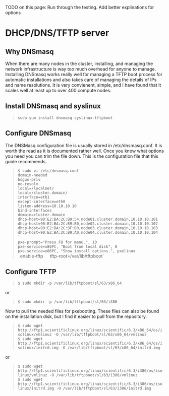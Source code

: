 TODO on this page: Run through the testing. Add better explinations for options

# DHCP/DNS/TFTP server
## Why DNSmasq
When there are many nodes in the cluster, installing, and managing the network infrastructure is way too much overhead for anyone to manage. Installing DNSmasq works really well for managing a TFTP boot process for automatic installations and also takes care of managing the details of IPs and name resolutions. It is very convienent, simple, and I have found that it scales well at least up to over 400 compute nodes.  

## Install DNSmasq and syslinux

>`sudo yum install dnsmasq syslinux-tftpboot`  

## Configure DNSmasq
The DNSMasq configuration file is usually stored in /etc/dnsmasq.conf. It is worth the read as it is documented rather well. Once you know what options you need you can trim the file down. This is the configuration file that this guide recommends.

>`$ sudo vi /etc/dnsmasq.conf`  
>`domain-needed`  
>`bogus-priv`  
>`no-resolv`  
>`local=/localnet/`  
>`local=/cluster.domain/`  
>`interface=eth1`  
>`except-interface=eth0`  
>`listen-address=10.10.10.10`  
>`bind-interfaces`  
>`domain=cluster.domain`  
>`dhcp-host=90:E2:BA:2C:B9:54,node01.cluster.domain,10.10.10.101`  
>`dhcp-host=90:E2:BA:2C:B9:B0,node02.cluster.domain,10.10.10.102`  
>`dhcp-host=90:E2:BA:2C:BF:D0,node03.cluster.domain,10.10.10.103`  
>`dhcp-host=90:E2:BA:2C:B9:A0,node04.cluster.domain,10.10.10.104`  
>``  
>`pxe-prompt="Press F8 for menu.", 10`  
>`pxe-service=x86PC, "Boot from local disk", 0`  
>`pxe-service=x86PC, "Show install options.", pxelinux`  
>`
>`enable-tftp`  
>`tftp-root=/var/lib/tftpboot`  

## Configure TFTP

>`$ sudo mkdir -p /var/lib/tftpboot/sl/63/x86_64`

or 

>`$ sudo mkdir -p /var/lib/tftpboot/sl/63/i386`

Now to pull the needed files for pxebooting. These files can also be found on the installation disk, but I find it easier to pull from the repository.

>`$ sudo wget http://ftp1.scientificlinux.org/linux/scientific/6.3/x86_64/os/isolinux/vmlinuz -O /var/lib/tftpboot/sl/63/x86_64/vmlinuz`  
>`$ sudo wget http://ftp1.scientificlinux.org/linux/scientific/6.3/x86_64/os/isolinux/initrd.img -O /var/lib/tftpboot/sl/63/x86_64/initrd.img`  

or

>`$ sudo wget http://ftp1.scientificlinux.org/linux/scientific/6.3/i386/os/isolinux/vmlinuz -O /var/lib/tftpboot/sl/63/i386/vmlinuz`  
>`$ sudo wget http://ftp1.scientificlinux.org/linux/scientific/6.3/i386/os/isolinux/initrd.img -O /var/lib/tftpboot/sl/63/i386/initrd.img`  


